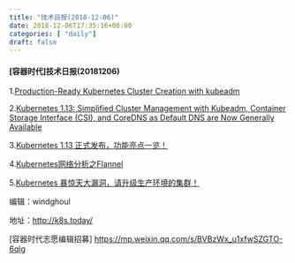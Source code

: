 ```yaml
--- 
title: "技术日报(2018-12-06)" 
date: 2018-12-06T17:35:16+08:00
categories: [ "daily"]
draft: false
---
```

#### [容器时代]技术日报(20181206)

1.[Production-Ready Kubernetes Cluster Creation with kubeadm](https://kubernetes.io/blog/2018/12/04/production-ready-kubernetes-cluster-creation-with-kubeadm/)

2.[Kubernetes 1.13: Simplified Cluster Management with Kubeadm, Container Storage Interface (CSI), and CoreDNS as Default DNS are Now Generally Available](https://kubernetes.io/blog/2018/12/03/kubernetes-1-13-release-announcement/)

3.[Kubernetes 1.13 正式发布，功能亮点一览！](https://www.kubernetes.org.cn/4896.html)

4.[Kubernetes网络分析之Flannel](https://www.kubernetes.org.cn/4887.html)

5.[Kubernetes 暴惊天大漏洞，请升级生产环境的集群！](https://www.kubernetes.org.cn/4901.html)

编辑：windghoul

地址：http://k8s.today/

[容器时代志愿编辑招募] https://mp.weixin.qq.com/s/BVBzWx_u1xfwSZGTO-6qlg